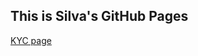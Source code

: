 ## This is Silva's GitHub Pages

<!-- You can use the [editor on GitHub](https://github.com/siufai6/siufai6.github.io/edit/main/index.md) to maintain and preview the content for your website in Markdown files.

Whenever you commit to this repository, GitHub Pages will run [Jekyll](https://jekyllrb.com/) to rebuild the pages in your site, from the content in your Markdown files.
-->


[KYC page](https://github.com/siufai6/siufai6.github.io/edit/main/cityline.md)

